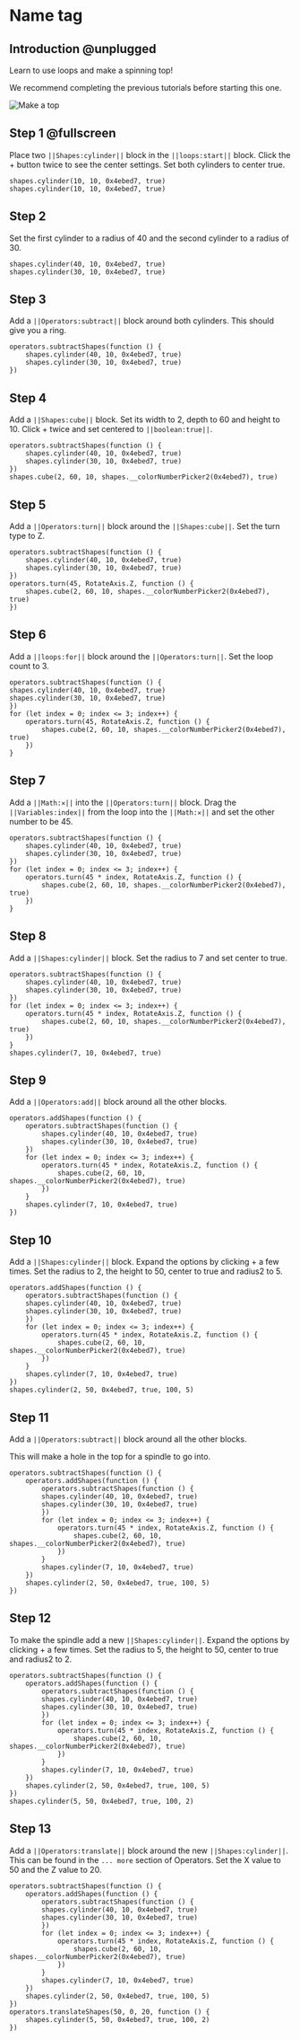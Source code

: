 # Name tag

## Introduction @unplugged

Learn to use loops and make a spinning top!

We recommend completing the previous tutorials before starting this one.

![Make a top](/docs/static/examples/top/project-image.png)

## Step 1 @fullscreen

Place two ``||Shapes:cylinder||`` block in the ``||loops:start||`` block. Click the + button twice to see the center settings. Set both cylinders to center true.
```blocks
shapes.cylinder(10, 10, 0x4ebed7, true)
shapes.cylinder(10, 10, 0x4ebed7, true)
```

## Step 2

Set the first cylinder to a radius of 40 and the second cylinder to a radius of 30.
```blocks
shapes.cylinder(40, 10, 0x4ebed7, true)
shapes.cylinder(30, 10, 0x4ebed7, true)
```

## Step 3
Add a ``||Operators:subtract||`` block around both cylinders. This should give you a ring.
```blocks
operators.subtractShapes(function () {
    shapes.cylinder(40, 10, 0x4ebed7, true)
    shapes.cylinder(30, 10, 0x4ebed7, true)
})
```

## Step 4
Add a ``||Shapes:cube||`` block. Set its width to 2, depth to 60 and height to 10. Click + twice and set centered to ``||boolean:true||``.

```blocks
operators.subtractShapes(function () {
    shapes.cylinder(40, 10, 0x4ebed7, true)
    shapes.cylinder(30, 10, 0x4ebed7, true)
})
shapes.cube(2, 60, 10, shapes.__colorNumberPicker2(0x4ebed7), true)
```

## Step 5
Add a ``||Operators:turn||`` block around the ``||Shapes:cube||``. Set the turn type to Z.

```blocks
operators.subtractShapes(function () {
    shapes.cylinder(40, 10, 0x4ebed7, true)
    shapes.cylinder(30, 10, 0x4ebed7, true)
})
operators.turn(45, RotateAxis.Z, function () {
    shapes.cube(2, 60, 10, shapes.__colorNumberPicker2(0x4ebed7), true)
})
```

## Step 6
Add a ``||loops:for||`` block around the ``||Operators:turn||``. Set the loop count to 3.

```blocks
operators.subtractShapes(function () {
shapes.cylinder(40, 10, 0x4ebed7, true)
shapes.cylinder(30, 10, 0x4ebed7, true)
})
for (let index = 0; index <= 3; index++) {
    operators.turn(45, RotateAxis.Z, function () {
        shapes.cube(2, 60, 10, shapes.__colorNumberPicker2(0x4ebed7), true)
    })
}
```

## Step 7
Add a ``||Math:✕||`` into the ``||Operators:turn||`` block. Drag the ``||Variables:index||`` from the loop into the ``||Math:✕||`` and set the other number to be 45.

```blocks
operators.subtractShapes(function () {
    shapes.cylinder(40, 10, 0x4ebed7, true)
    shapes.cylinder(30, 10, 0x4ebed7, true)
})
for (let index = 0; index <= 3; index++) {
    operators.turn(45 * index, RotateAxis.Z, function () {
        shapes.cube(2, 60, 10, shapes.__colorNumberPicker2(0x4ebed7), true)
    })
}
```

## Step 8
Add a ``||Shapes:cylinder||`` block. Set the radius to 7 and set center to true.
```blocks
operators.subtractShapes(function () {
    shapes.cylinder(40, 10, 0x4ebed7, true)
    shapes.cylinder(30, 10, 0x4ebed7, true)
})
for (let index = 0; index <= 3; index++) {
    operators.turn(45 * index, RotateAxis.Z, function () {
        shapes.cube(2, 60, 10, shapes.__colorNumberPicker2(0x4ebed7), true)
    })
}
shapes.cylinder(7, 10, 0x4ebed7, true)
```

## Step 9
Add a ``||Operators:add||`` block around all the other blocks.

```blocks
operators.addShapes(function () {
    operators.subtractShapes(function () {
        shapes.cylinder(40, 10, 0x4ebed7, true)
        shapes.cylinder(30, 10, 0x4ebed7, true)
    })
    for (let index = 0; index <= 3; index++) {
        operators.turn(45 * index, RotateAxis.Z, function () {
            shapes.cube(2, 60, 10, shapes.__colorNumberPicker2(0x4ebed7), true)
        })
    }
    shapes.cylinder(7, 10, 0x4ebed7, true)
})
```

## Step 10
Add a ``||Shapes:cylinder||`` block. Expand the options by clicking + a few times. Set the radius to 2, the height to 50, center to true and radius2 to 5. 

```blocks
operators.addShapes(function () {
    operators.subtractShapes(function () {
    shapes.cylinder(40, 10, 0x4ebed7, true)
    shapes.cylinder(30, 10, 0x4ebed7, true)
    })
    for (let index = 0; index <= 3; index++) {
        operators.turn(45 * index, RotateAxis.Z, function () {
            shapes.cube(2, 60, 10, shapes.__colorNumberPicker2(0x4ebed7), true)
        })
    }
    shapes.cylinder(7, 10, 0x4ebed7, true)
})
shapes.cylinder(2, 50, 0x4ebed7, true, 100, 5)
```

## Step 11
Add a ``||Operators:subtract||`` block around all the other blocks.

This will make a hole in the top for a spindle to go into.

```blocks
operators.subtractShapes(function () {
    operators.addShapes(function () {
        operators.subtractShapes(function () {
        shapes.cylinder(40, 10, 0x4ebed7, true)
        shapes.cylinder(30, 10, 0x4ebed7, true)
        })
        for (let index = 0; index <= 3; index++) {
            operators.turn(45 * index, RotateAxis.Z, function () {
                shapes.cube(2, 60, 10, shapes.__colorNumberPicker2(0x4ebed7), true)
            })
        }
        shapes.cylinder(7, 10, 0x4ebed7, true)
    })
    shapes.cylinder(2, 50, 0x4ebed7, true, 100, 5)
})
```

## Step 12
To make the spindle add a new ``||Shapes:cylinder||``. Expand the options by clicking + a few times. Set the radius to 5, the height to 50, center to true and radius2 to 2. 

```blocks
operators.subtractShapes(function () {
    operators.addShapes(function () {
        operators.subtractShapes(function () {
        shapes.cylinder(40, 10, 0x4ebed7, true)
        shapes.cylinder(30, 10, 0x4ebed7, true)
        })
        for (let index = 0; index <= 3; index++) {
            operators.turn(45 * index, RotateAxis.Z, function () {
                shapes.cube(2, 60, 10, shapes.__colorNumberPicker2(0x4ebed7), true)
            })
        }
        shapes.cylinder(7, 10, 0x4ebed7, true)
    })
    shapes.cylinder(2, 50, 0x4ebed7, true, 100, 5)
})
shapes.cylinder(5, 50, 0x4ebed7, true, 100, 2)
```


## Step 13
Add a ``||Operators:translate||`` block around the new ``||Shapes:cylinder||``. This can be found in the `... more` section of Operators. Set the X value to 50 and the Z value to 20.

```blocks
operators.subtractShapes(function () {
    operators.addShapes(function () {
        operators.subtractShapes(function () {
        shapes.cylinder(40, 10, 0x4ebed7, true)
        shapes.cylinder(30, 10, 0x4ebed7, true)
        })
        for (let index = 0; index <= 3; index++) {
            operators.turn(45 * index, RotateAxis.Z, function () {
                shapes.cube(2, 60, 10, shapes.__colorNumberPicker2(0x4ebed7), true)
            })
        }
        shapes.cylinder(7, 10, 0x4ebed7, true)
    })
    shapes.cylinder(2, 50, 0x4ebed7, true, 100, 5)
})
operators.translateShapes(50, 0, 20, function () {
    shapes.cylinder(5, 50, 0x4ebed7, true, 100, 2)
})
```